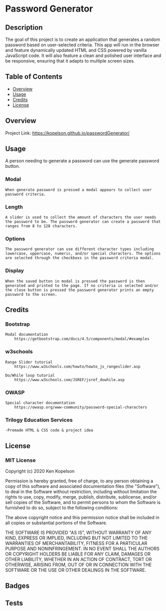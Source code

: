 # Password Generator

## Description
The goal of this project is to create an application that generates a random password based on user-selected criteria. This app will run in the browser and feature dynamically updated HTML and CSS powered by vanilla JavaScript code. It will also feature a clean and polished user interface and be responsive, ensuring that it adapts to multiple screen sizes.

## Table of Contents 

* [Overview](#overview)
* [Usage](#usage)
* [Credits](#credits)
* [License](#license)

## Overview

Project Link: https://kopelson.github.io/passwordGenerator/


## Usage
A person needing to generate a password can use the generate password button.
### Modal
    When generate password is pressed a modal appears to collect user password criteria.
    
### Length
    A slider is used to collect the amount of characters the user needs the password to be. The password generator can create a password that ranges from 8 to 128 characters.
    
### Options
    The password generator can use different character types including lowercase, uppercase, numeric, and/or special characters. The options are selected through the checkboxs in the password criteria modal.

### Display
    When the saved button in modal is pressed the password is then generated and printed to the page. If no criteria is selected and/or the close button is pressed the password generator prints an empty password to the screen.

## Credits

### Bootstrap 
    Modal documentation
        https://getbootstrap.com/docs/4.5/components/modal/#examples

### w3schools
    Range Slider tutorial
        https://www.w3schools.com/howto/howto_js_rangeslider.asp

    Do/While loop tutorial
        https://www.w3schools.com/JSREF/jsref_dowhile.asp

### OWASP
    Special character documentation
        https://owasp.org/www-community/password-special-characters

### Trilogy Education Services
    -Premade HTML & CSS code & project idea

## License

### MIT License

Copyright (c) 2020 Ken Kopelson

Permission is hereby granted, free of charge, to any person obtaining a copy
of this software and associated documentation files (the "Software"), to deal
in the Software without restriction, including without limitation the rights
to use, copy, modify, merge, publish, distribute, sublicense, and/or sell
copies of the Software, and to permit persons to whom the Software is
furnished to do so, subject to the following conditions:

The above copyright notice and this permission notice shall be included in all
copies or substantial portions of the Software.

THE SOFTWARE IS PROVIDED "AS IS", WITHOUT WARRANTY OF ANY KIND, EXPRESS OR
IMPLIED, INCLUDING BUT NOT LIMITED TO THE WARRANTIES OF MERCHANTABILITY,
FITNESS FOR A PARTICULAR PURPOSE AND NONINFRINGEMENT. IN NO EVENT SHALL THE
AUTHORS OR COPYRIGHT HOLDERS BE LIABLE FOR ANY CLAIM, DAMAGES OR OTHER
LIABILITY, WHETHER IN AN ACTION OF CONTRACT, TORT OR OTHERWISE, ARISING FROM,
OUT OF OR IN CONNECTION WITH THE SOFTWARE OR THE USE OR OTHER DEALINGS IN THE
SOFTWARE.

## Badges
   
## Tests

